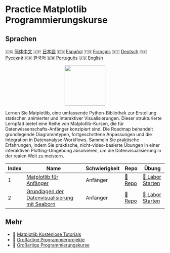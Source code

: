 # Practice Matplotlib Programmierungskurse

## Sprachen

🇨🇳 [简体中文](README_zh.md) 🇯🇵 [日本語](README_ja.md) 🇪🇸 [Español](README_es.md) 🇫🇷 [Français](README_fr.md) 🇩🇪 [Deutsch](README_de.md) 🇷🇺 [Русский](README_ru.md) 🇰🇷 [한국어](README_ko.md) 🇧🇷 [Português](README_pt.md) 🇺🇸 [English](README.md) 

<div align="center">
<img width="128px" src="https://file.labex.io/path/6PDQ0G40CdCX.png">
</div>

Lernen Sie Matplotlib, eine umfassende Python-Bibliothek zur Erstellung statischer, animierter und interaktiver Visualisierungen. Dieser strukturierte Lernpfad bietet eine Reihe von Matplotlib-Kursen, die für Datenwissenschafts-Anfänger konzipiert sind. Die Roadmap behandelt grundlegende Diagrammtypen, fortgeschrittene Anpassungen und die Integration in Datenanalyse-Workflows. Sammeln Sie praktische Erfahrungen, indem Sie praktische, nicht-video-basierte Übungen in einer interaktiven Plotting-Umgebung absolvieren, um die Datenvisualisierung in der realen Welt zu meistern.

|   Index | Name                                                                                                            | Schwierigkeit   | Repo                                                                       | Übung                                                                             |
|---------|-----------------------------------------------------------------------------------------------------------------|-----------------|----------------------------------------------------------------------------|-----------------------------------------------------------------------------------|
|       1 | [Matplotlib für Anfänger](https://labex.io/de/courses/matplotlib-for-beginners)                                 | Anfänger        | [🔗 Repo](https://github.com/labex-labs/matplotlib-for-beginners)          | [🚀 Labor Starten](https://labex.io/de/courses/matplotlib-for-beginners)          |
|       2 | [Grundlagen der Datenvisualisierung mit Seaborn](https://labex.io/de/courses/seaborn-data-visualization-basics) | Anfänger        | [🔗 Repo](https://github.com/labex-labs/seaborn-data-visualization-basics) | [🚀 Labor Starten](https://labex.io/de/courses/seaborn-data-visualization-basics) |

## Mehr

- 🔗 [Matplotlib Kostenlose Tutorials](https://github.com/labex-labs/matplotlib-free-tutorials)
- 🔗 [Großartige Programmierprojekte](https://github.com/labex-labs/awesome-programming-projects)
- 🔗 [Großartige Programmierungskurse](https://github.com/labex-labs/awesome-programming-courses)

